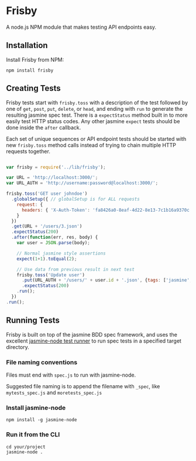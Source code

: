 # Frisby

A node.js NPM module that makes testing API endpoints easy.


## Installation

Install Frisby from NPM:

    npm install frisby


## Creating Tests

Frisby tests start with `frisby.toss` with a description of the test followed by one of `get`, `post`, `put`, `delete`, or `head`, and ending with `run` to generate the resulting jasmine spec test. There is a `expectStatus` method built in to more easily test HTTP status codes. Any other jasmine `expect` tests should be done inside the `after` callback.

Each set of unique sequences or API endpoint tests should be started with new `frisby.toss` method calls instead of trying to chain multiple HTTP requests together.

```javascript

var frisby = require('../lib/frisby');

var URL = 'http://localhost:3000/';
var URL_AUTH = 'http://username:password@localhost:3000/';

frisby.toss('GET user johndoe')
  .globalSetup({ // globalSetup is for ALL requests
    request: {
      headers: { 'X-Auth-Token': 'fa8426a0-8eaf-4d22-8e13-7c1b16a9370c' }
    }
  })
  .get(URL + '/users/3.json')
  .expectStatus(200)
  .after(function(err, res, body) {
  	var user = JSON.parse(body);

  	// Normal jasmine style assertions
  	expect(1+1).toEqual(2);

  	// Use data from previous result in next test
    frisby.toss('Update user')
      .put(URL_AUTH + '/users/' + user.id + '.json', {tags: ['jasmine', 'bdd']})
      .expectStatus(200)
    .run();
  })
.run();

```

## Running Tests

Frisby is built on top of the jasmine BDD spec framework, and uses the excellent [jasmine-node test runner](https://github.com/mhevery/jasmine-node) to run spec tests in a specified target directory.  

### File naming conventions

Files must end with `spec.js` to run with jasmine-node.

Suggested file naming is to append the filename with `_spec`, like `mytests_spec.js` and `moretests_spec.js`

### Install jasmine-node

    npm install -g jasmine-node

### Run it from the CLI

    cd your/project
    jasmine-node .